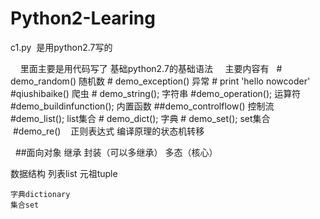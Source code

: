 # Python2-Learing
  c1.py  是用python2.7写的
  
      里面主要是用代码写了  基础python2.7的基础语法
     主要内容有
    # demo_random() 随机数
    #  demo_exception() 异常
    #  print 'hello nowcoder'
    #qiushibaike()        爬虫
    # demo_string();        字符串
    #demo_operation();      运算符
    #demo_buildinfunction();   内置函数
    ##demo_controlflow()  控制流
    #demo_list();   list集合
    # demo_dict();   字典
    # demo_set();  set集合 
    #demo_re()    正则表达式   编译原理的状态机转移
       
      
   ##面向对象 继承 封装（可以多继承）  多态（核心）   
       
数据结构 
    列表list
    元祖tuple

    字典dictionary
    集合set 
    
